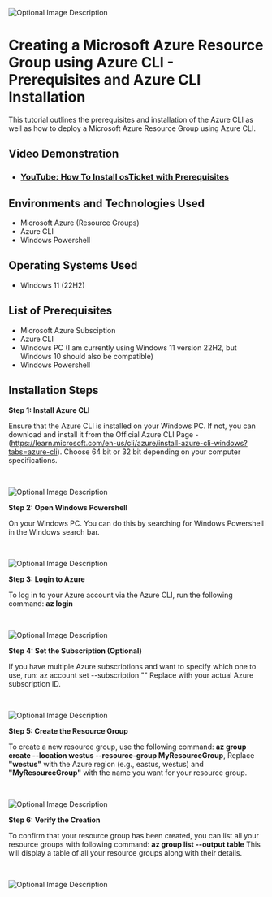 <p align="center">


</p>
<p>

![Optional Image Description](https://i.imgur.com/2jcBIlK.jpeg)


</p>
<p>


<h1> Creating a Microsoft Azure Resource Group using Azure CLI - Prerequisites and Azure CLI  Installation</h1>
This tutorial outlines the prerequisites and installation of the Azure CLI as well as how to deploy a Microsoft Azure Resource Group using Azure CLI. <br />


<h2>Video Demonstration</h2>

- ### [YouTube: How To Install osTicket with Prerequisites](https://www.youtube.com)

<h2>Environments and Technologies Used</h2>

- Microsoft Azure (Resource Groups)
- Azure CLI
- Windows Powershell

<h2>Operating Systems Used </h2>

- Windows 11</b> (22H2)

<h2>List of Prerequisites</h2>

- Microsoft Azure Subsciption
- Azure CLI 
- Windows PC (I am currently using Windows 11 version 22H2, but Windows 10 should also be compatible)
- Windows Powershell 

<h2>Installation Steps</h2>

<p>

</p>
<p>

  **Step 1: Install Azure CLI**

Ensure that the Azure CLI is installed on your Windows PC. If not, you can download and install it from the Official Azure CLI Page - (https://learn.microsoft.com/en-us/cli/azure/install-azure-cli-windows?tabs=azure-cli). Choose 64 bit or 32 bit depending on your computer specifications.


</p>
<br />

<p>
 
![Optional Image Description](https://i.imgur.com/LmCIM39.png)

</p>
<p>

  **Step 2: Open Windows Powershell**

On your Windows PC. You can do this by searching for Windows Powershell in the Windows search bar.
</p>
<br />

<p>

 ![Optional Image Description](https://i.imgur.com/RmdfPOI.png)

</p>
<p>

**Step 3: Login to Azure**

To log in to your Azure account via the Azure CLI, run the following command:
**az login**


</p>
<br />

<p>

![Optional Image Description](https://i.imgur.com/tEQYdV2.png)


</p>
<p>

**Step 4: Set the Subscription (Optional)**

If you have multiple Azure subscriptions and want to specify which one to use, run:
az account set --subscription "<Your-Subscription-Id>"
Replace <Your-Subscription-Id> with your actual Azure subscription ID.



</p>
<br />

<p>

![Optional Image Description](https://i.imgur.com/zZUyuOF.png)

</p>
<p>

**Step 5: Create the Resource Group**

To create a new resource group, use the following command: **az group create --location westus --resource-group MyResourceGroup**,
Replace **"westus"** with the Azure region (e.g., eastus, westus) and **"MyResourceGroup"** with the name you want for your resource group.


</p>
<br />

<p>

![Optional Image Description](https://i.imgur.com/Pig9K2a.png)

</p>
<p>

**Step 6: Verify the Creation**

To confirm that your resource group has been created, you can list all your resource groups with  following command:
**az group list --output table**
This will display a table of all your resource groups along with their details.

</p>
<br />

<p>

 ![Optional Image Description](https://i.imgur.com/lQ589qG.png)

</p>
<p>
